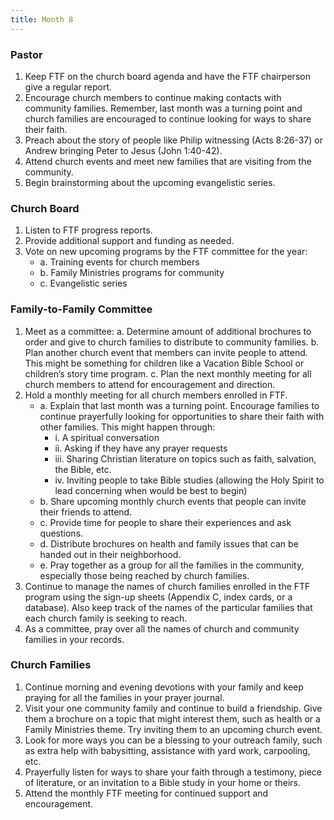 ```yaml
---
title: Month 8
---
```


### Pastor

1. Keep FTF on the church board agenda and have the FTF chairperson give a regular report.
2. Encourage church members to continue making contacts with community families. Remember, last month was a turning point and church families are encouraged to continue looking for ways to share their faith.
3. Preach about the story of people like Philip witnessing (Acts 8:26-37) or Andrew bringing Peter to Jesus (John 1:40-42).
4. Attend church events and meet new families that are visiting from the community.
5. Begin brainstorming about the upcoming evangelistic series.

### Church Board

1. Listen to FTF progress reports.
2. Provide additional support and funding as needed.
3. Vote on new upcoming programs by the FTF committee for the year:
   - a. Training events for church members
   - b. Family Ministries programs for community
   - c. Evangelistic series

### Family-to-Family Committee

1. Meet as a committee:
a. Determine amount of additional brochures to order and give to church families to distribute to community families.
b. Plan another church event that members can invite people to attend. This might be something for children like a Vacation Bible School or children’s story time program.
c. Plan the next monthly meeting for all church members to attend for encouragement and direction.
2. Hold a monthly meeting for all church members enrolled in FTF.
   - a. Explain that last month was a turning point. Encourage families to continue prayerfully looking for opportunities to share their faith with other families. This might happen through:
     - i. A spiritual conversation
     - ii. Asking if they have any prayer requests
     - iii. Sharing Christian literature on topics such as faith, salvation, the Bible, etc.
     - iv. Inviting people to take Bible studies (allowing the Holy Spirit to lead concerning when would be best to begin)
   - b. Share upcoming monthly church events that people can invite their friends to attend.
   - c. Provide time for people to share their experiences and ask questions.
   - d. Distribute brochures on health and family issues that can be handed out in their neighborhood.
   - e. Pray together as a group for all the families in the community, especially those being reached by church families.
3. Continue to manage the names of church families enrolled in the FTF program using the sign-up sheets (Appendix C, index cards, or a database). Also keep track of the names of the particular families that each church family is seeking to reach.
4. As a committee, pray over all the names of church and community families in your records.

### Church Families

1. Continue morning and evening devotions with your family and keep praying for all the families in your prayer journal.
2. Visit your one community family and continue to build a friendship. Give them a brochure on a topic that might interest them, such as health or a Family Ministries theme. Try inviting them to an upcoming church event.
3. Look for more ways you can be a blessing to your outreach family, such as extra help with babysitting, assistance with yard work, carpooling, etc.
4. Prayerfully listen for ways to share your faith through a testimony, piece of literature, or an invitation to a Bible study in your home or theirs.
5. Attend the monthly FTF meeting for continued support and encouragement.